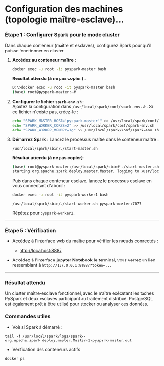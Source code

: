 # Configuration des machines (topologie maître-esclave)...

### Étape 1 : Configurer Spark pour le mode cluster
Dans chaque conteneur (maître et esclaves), configurez Spark pour qu'il puisse fonctionner en cluster.

1. **Accédez au conteneur maître** :
   ```bash
   docker exec -u root -it pyspark-master bash
   ```

   **Resultat attendu (à ne pas copier ) :**

    ```bash
    D:\>docker exec -u root -it pyspark-master bash
   (base) root@pyspark-master:~# 
    ```

2. **Configurer le fichier `spark-env.sh`** :  
   Ajoutez la configuration dans `/usr/local/spark/conf/spark-env.sh`. Si ce fichier n'existe pas, créez-le :
   ```bash
   echo "SPARK_MASTER_HOST='pyspark-master'" >> /usr/local/spark/conf/spark-env.sh
   echo "SPARK_WORKER_CORES=2" >> /usr/local/spark/conf/spark-env.sh
   echo "SPARK_WORKER_MEMORY=1g" >> /usr/local/spark/conf/spark-env.sh
   ```

3. **Démarrez Spark** :
   Lancez le processus maître dans le conteneur maître :
   ```bash
   /usr/local/spark/sbin/./start-master.sh
   ```
   **Résultat attendu (à ne pas copier):**
   ```bash
   (base) root@pyspark-master:/usr/local/spark/sbin# ./start-master.sh
   starting org.apache.spark.deploy.master.Master, logging to /usr/local/spark/logs/spark--org.apache.spark.deploy.master.Master-1-pyspark-master.out
   ```

   Puis dans chaque conteneur esclave, lancez le processus esclave en vous connectant d'abord :
   ```bash
   docker exec -u root -it pyspark-worker1 bash
   ```

   ```bash
   /usr/local/spark/sbin/./start-worker.sh pyspark-master:7077
   ```

   Répétez pour `pyspark-worker2`.

---

### Étape 5 : Vérification
- Accédez à l'interface web du maître pour vérifier les nœuds connectés :
  - [http://localhost:8887](http://localhost:8887)

- Accédez à l'interface **jupyter Notebook** le terminal, vous verrez un lien ressemblant à `http://127.0.0.1:8888/?token=...`

---

### Résultat attendu
Un cluster maître-esclave fonctionnel, avec le maître exécutant les tâches PySpark et deux esclaves participant au traitement distribué. PostgreSQL est également prêt à être utilisé pour stocker ou analyser des données.

### Commandes utiles

- Voir si Spark à démarré :
```
tail -f /usr/local/spark/logs/spark--org.apache.spark.deploy.master.Master-1-pyspark-master.out
```

- Vérification des conteneurs actifs :
```
docker ps
```